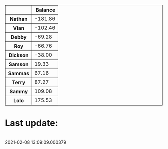 <table border="1" class="dataframe">
  <thead>
    <tr style="text-align: right;">
      <th></th>
      <th>Balance</th>
    </tr>
  </thead>
  <tbody>
    <tr>
      <th>Nathan</th>
      <td>-181.86</td>
    </tr>
    <tr>
      <th>Vian</th>
      <td>-102.46</td>
    </tr>
    <tr>
      <th>Debby</th>
      <td>-69.28</td>
    </tr>
    <tr>
      <th>Roy</th>
      <td>-66.76</td>
    </tr>
    <tr>
      <th>Dickson</th>
      <td>-38.00</td>
    </tr>
    <tr>
      <th>Samson</th>
      <td>19.33</td>
    </tr>
    <tr>
      <th>Sammas</th>
      <td>67.16</td>
    </tr>
    <tr>
      <th>Terry</th>
      <td>87.27</td>
    </tr>
    <tr>
      <th>Sammy</th>
      <td>109.08</td>
    </tr>
    <tr>
      <th>Lolo</th>
      <td>175.53</td>
    </tr>
  </tbody>
</table><H1>Last update:</h1><br>2021-02-08 13:09:09.000379